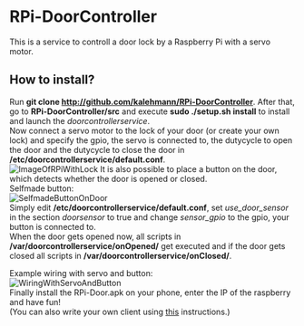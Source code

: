 # RPi-DoorController

This is a service to controll a door lock by a Raspberry Pi with a servo motor.  

## How to install?  

Run **git clone http://github.com/kalehmann/RPi-DoorController**. After that, go to **RPi-DoorController/src** and execute **sudo ./setup.sh install** to install and launch the *doorcontrollerservice*.  
Now connect a servo motor to the lock of your door (or create your own lock) and specify the gpio, the servo is connected to, the dutycycle to open the door and the dutycycle to close the door in **/etc/doorcontrollerservice/default.conf**.  
![ImageOfRPiWithLock](https://raw.githubusercontent.com/kalehmann/RPi-DoorController/master/media/03.png) 
It is also possible to place a button on the door, which detects whether the door is opened or closed.   
Selfmade button:  
![SelfmadeButtonOnDoor](https://raw.githubusercontent.com/kalehmann/RPi-DoorController/master/media/04.png)  
Simply edit **/etc/doorcontrollerservice/default.conf**, set *use_door_sensor* in the section *doorsensor* to true and change *sensor_gpio* to the gpio, your button is connected to.  
When the door gets opened now, all scripts in **/var/doorcontrollerservice/onOpened/** get executed and if the door gets closed all scripts in **/var/doorcontrollerservice/onClosed/**.  

Example wiring with servo and button:  
![WiringWithServoAndButton](https://raw.githubusercontent.com/kalehmann/RPi-DoorController/master/media/wiring.png)  
Finally install the RPi-Door.apk on your phone, enter the IP of the raspberry and have fun!  
(You can also write your own client using [this](https://github.com/kalehmann/RPi-DoorController/wiki/Writing-your-own-client) instructions.)
